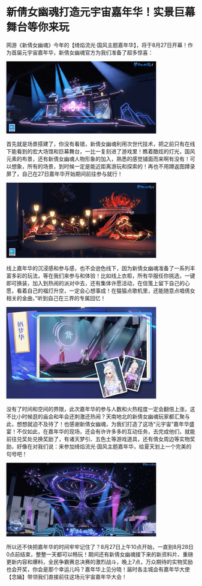 # 新倩女幽魂打造元宇宙嘉年华！实景巨幕舞台等你来玩


网游《新倩女幽魂》今年的【绮焰流光·国风主题嘉年华】，将于8月27日开幕！作为首届元宇宙嘉年华，新倩女幽魂官方为我们准备了超多惊喜：

![配图](qnyh.png)

首先就是场景搭建了，你没有看错，新倩女幽魂利用次世代技术，把之前只有在线下能看到的宏大场馆和巨幕舞台，一比一复刻进了游戏里！瞧着酷炫的灯光，国风元素的布景，还有新倩女幽魂人物形象的加入，熟悉的感觉铺面而来啊有没有！可以想象，所有的场景，到时候一定是能近距离游玩和探索的！再也不用蹲返图蹲录屏了，自己在27日嘉年华开始期间前往参与就行！

![配图](qnyh1.png)

线上嘉年华的沉浸感和参与感，也不会逊色线下，因为新倩女幽魂准备了一系列丰富多彩的玩法，等在我们来参与和体验！比如线上衣柜，所有华服任你挑选，一键即可换装，加入到热闹的派对中去，还有集体许愿活动，在信笺上留下自己的心愿，看着自己的福灯升空，一定会心想事成！在猫猫点歌机里，还能随意点唱倩女相关的金曲，”听到自己在三界的专属回忆！

![配图](qnyh2.png)

没有了时间和空间的界限，此次嘉年华的参与人数和火热程度一定会翻倍上涨，这不比小时候逛的庙会和年会还刺激还热闹？天南地北的新倩女幽魂玩家都汇聚与此，想想就迫不及待了！也感谢新倩女幽魂，为我们打造了这场“元宇宙”嘉年华盛宴！不仅如此，在嘉年华的现场，还会有许许多多的互动任务，去完成他们，就能前往兑奖处兑换奖励了，有诸天梦引、五色土等游戏道具，还有倩女周边等实物奖励，好像在对我们说：来参加绮焰流光·国风主题嘉年华，给夏天划上一个完美的句号吧！

![配图](qnyh3.png)


所以还不快把嘉年华的时间牢牢记住了？8月27日上午10点开始，一直到8月28日0点前结束，整整一天都可以畅玩！期间还有新倩女幽魂接下来的新资料片、重磅更新内容和爆料，全民争霸赛总决赛的激烈战斗，晚上7点，万众期待的实物奖励也会开奖，你会是那个幸运儿吗？嘉年华上见分晓！届时各主城会有嘉年华大使【念婳】带领我们直接前往这场元宇宙嘉年华大会！
